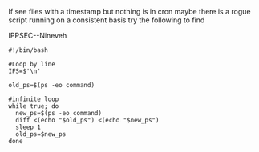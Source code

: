 If see files with a timestamp but nothing is in cron maybe there is a rogue script running on a consistent basis try the following to find

IPPSEC--Nineveh

```
#!/bin/bash

#Loop by line
IFS=$'\n'

old_ps=$(ps -eo command)

#infinite loop
while true; do
  new_ps=$(ps -eo command)
  diff <(echo "$old_ps") <(echo "$new_ps")
  sleep 1
  old_ps=$new_ps
done
```





